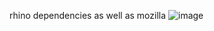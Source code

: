 rhino dependencies
as well as mozilla
![image](https://github.com/user-attachments/assets/e84c5a72-cd31-4534-9b64-57de43abb9a6)
